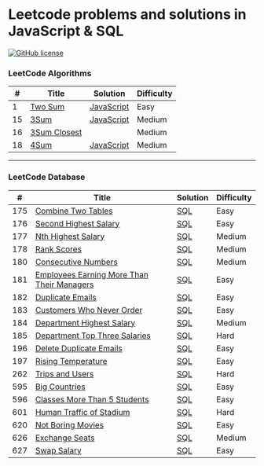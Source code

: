 # Leetcode problems and solutions in JavaScript & SQL
[![GitHub license](https://badges.frapsoft.com/os/mit/mit.svg?v=103)](https://github.com/char1eschen/Leetcode/blob/master/LICENSE.md)
### LeetCode Algorithms

| # | Title | Solution | Difficulty |
|---| ----- | -------- | ---------- |
|1|[Two Sum](https://leetcode.com/problems/two-sum/)| [JavaScript](https://github.com/char1eschen/Leetcode/blob/master/algorithms/TwoSum.js)|Easy|
|15|[3Sum](https://leetcode.com/problems/3sum) | [JavaScript](https://github.com/char1eschen/Leetcode/blob/master/algorithms/3Sum.js)|Medium|
|16|[3Sum Closest](https://leetcode.com/problems/3sum-closest/)| |Medium|
|18|[4Sum](https://leetcode.com/problems/4sum/)| [JavaScript](https://github.com/char1eschen/Leetcode/blob/master/algorithms/4Sum.js)|Medium|

- - - 
### LeetCode Database
| # | Title | Solution | Difficulty |
|---| ----- | -------- | ---------- |
|175|[Combine Two Tables](https://leetcode.com/problems/combine-two-tables)| [SQL](https://github.com/char1eschen/Leetcode/blob/master/database/CombineTwoTables.sql)|Easy|
|176|[Second Highest Salary](https://leetcode.com/problems/second-highest-salary)| [SQL](https://github.com/char1eschen/Leetcode/blob/master/database/SecondHighestSalary.sql)|Easy|
|177|[Nth Highest Salary](https://leetcode.com/problems/nth-highest-salary)| [SQL](https://github.com/char1eschen/Leetcode/blob/master/database/NthHighestSalary.sql)|Medium|
|178|[Rank Scores](https://leetcode.com/problems/rank-scores)| [SQL](https://github.com/char1eschen/Leetcode/blob/master/database/RankScores.sql)|Medium|
|180|[Consecutive Numbers](https://leetcode.com/problems/consecutive-numbers)| [SQL](https://github.com/char1eschen/Leetcode/blob/master/database/ConsecutiveNumbers.sql)|Medium|
|181|[Employees Earning More Than Their Managers](https://leetcode.com/problems/employees-earning-more-than-their-managers)| [SQL](https://github.com/char1eschen/Leetcode/blob/master/database/EmployeesEarningMoreThanTheirManagers.sql)|Easy|
|182|[Duplicate Emails](https://leetcode.com/problems/duplicate-emails)| [SQL](https://github.com/char1eschen/Leetcode/blob/master/database/DuplicateEmails.sql)|Easy|
|183|[Customers Who Never Order](https://leetcode.com/problems/customers-who-never-order)| [SQL](https://github.com/char1eschen/Leetcode/blob/master/database/CustomersWhoNeverOrder.sql)|Easy|
|184|[Department Highest Salary](https://leetcode.com/problems/department-highest-salary)| [SQL](https://github.com/char1eschen/Leetcode/blob/master/database/DepartmentHighestSalary.sql)|Medium|
|185|[Department Top Three Salaries](https://leetcode.com/problems/department-top-three-salaries)| [SQL](https://github.com/char1eschen/Leetcode/blob/master/database/DepartmentTopThreeSalaries.sql)|Hard|
|196|[Delete Duplicate Emails](https://leetcode.com/problems/delete-duplicate-emails)| [SQL](https://github.com/char1eschen/Leetcode/blob/master/database/DeleteDuplicateEmails.sql)|Easy|
|197|[Rising Temperature](https://leetcode.com/problems/rising-temperature)| [SQL](https://github.com/char1eschen/Leetcode/blob/master/database/RisingTemperature.sql)|Easy|
|262|[Trips and Users](https://leetcode.com/problems/trips-and-users)| [SQL]()|Hard|
|595|[Big Countries](https://leetcode.com/problems/big-countries)| [SQL](https://github.com/char1eschen/Leetcode/blob/master/database/BigCountries.sql)|Easy|
|596|[Classes More Than 5 Students](https://leetcode.com/problems/classes-more-than-5-students)| [SQL](https://github.com/char1eschen/Leetcode/blob/master/database/ClassesMoreThan5Students.sql)|Easy|
|601|[Human Traffic of Stadium](https://leetcode.com/problems/human-traffic-of-stadium)| [SQL](https://github.com/char1eschen/Leetcode/blob/master/database/HumanTrafficofStadium.sql)|Hard|
|620|[Not Boring Movies](https://leetcode.com/problems/not-boring-movies)| [SQL](https://github.com/char1eschen/Leetcode/blob/master/database/NotBoringMovies.sql)|Easy|
|626|[Exchange Seats](https://leetcode.com/problems/exchange-seats)| [SQL](https://github.com/char1eschen/Leetcode/blob/master/database/ExchangeSeats.sql)|Medium|
|627|[Swap Salary](https://leetcode.com/problems/swap-salary)| [SQL](https://github.com/char1eschen/Leetcode/blob/master/database/SwapSalary.sql)|Easy|
